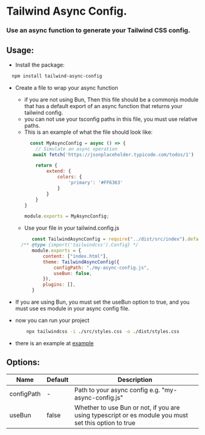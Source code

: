 # Tailwind Async Config.

### Use an async function to generate your Tailwind CSS config.

## Usage:

* Install the package:

```bash
  npm install tailwind-async-config
```

* Create a file to wrap your async function

  * if you are not using Bun, Then this file should be a commonjs module that has a default export of an async function that returns your tailwind
    config.
  * you can not use your tsconfig paths in this file, you must use relative paths.
  * This is an example of what the file should look like:
    ```javascript
      const MyAsyncConfig = async () => {
        // Simulate an async operation
       await fetch('https://jsonplaceholder.typicode.com/todos/1')
    
        return {
            extend: {
                colors: {
                    'primary': '#FF6363'
                }
            }
        }
    }
    
    module.exports = MyAsyncConfig;
    ```
  * Use your file in your tailwind.config.js
  ```javascript
        const TailwindAsyncConfig = require("../dist/src/index").default;
    /** @type {import('tailwindcss').Config} */
        module.exports = {
            content: ["index.html"],
            theme: TailwindAsyncConfig({
                configPath: "./my-async-config.js",
                useBun: false,
            }),
            plugins: [],
        }
  ```
* If you are using Bun, you must set the useBun option to true, and you must use es module in your async config file.
* now you can run your project
  ```bash
      npx tailwindcss -i ./src/styles.css -o ./dist/styles.css
  ```
* there is an example at [example](https://github.com/amirrezaDev1378/tailwind-async-config/tree/master/example)

## Options:

| Name       | Default | Description                                                                                          |
|------------|---------|------------------------------------------------------------------------------------------------------|
| configPath | -       | Path to your async config e.g. "my-async-config.js"                                                  |
| useBun     | false   | Whether to use Bun or not, if you are using typescript or es module you must set this option to true |
